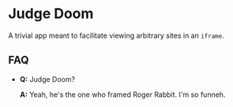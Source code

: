 # Judge Doom

A trivial app meant to facilitate viewing arbitrary sites in an `iframe`.

## FAQ ##

*   **Q:** Judge Doom?

    **A:** Yeah, he's the one who framed Roger Rabbit. I'm so funneh.
